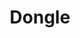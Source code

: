 ---
layout: pid
title: Dongle
owner: Secalot
license: MPL 2.0
site: http://www.secalot.com/
source: https://github.com/secalot
---
